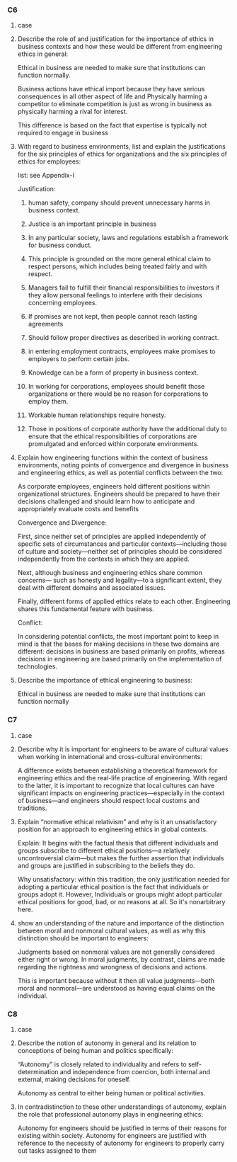 ### C6

1. case

2. Describe the role of and justification for the importance of ethics in business
   contexts and how these would be different from engineering ethics in
   general:

   Ethical in business are needed to make sure that institutions can function normally.

   Business actions have ethical import because they have serious consequences in all other aspect of life and Physically harming a competitor to eliminate competition is just as wrong in business as physically harming a rival for interest.

   This difference is based on the fact that expertise is typically not required to engage in business

3. With regard to business environments, list and explain the justifications
   for the six principles of ethics for organizations and the six principles of
   ethics for employees:

   list: see Appendix-I

   Justification:

   1. human safety, company should prevent unnecessary harms in business context.
   2. Justice is an important principle in business
   3. In any particular society, laws and regulations establish a framework for business
      conduct.
   4. This principle is grounded on the more general ethical claim to respect persons,
      which includes being treated fairly and with respect.
   5. Managers fail to fulfill their financial responsibilities to investors if they allow personal feelings to interfere with their decisions concerning employees.
   6. If promises are not kept, then people cannot reach lasting agreements

   1. Should follow proper directives as described in working contract.
   2. in entering employment contracts, employees make promises
      to employers to perform certain jobs.
   3. Knowledge can be a form of property in business context.
   4. In working for corporations, employees should benefit those organizations or there would be no reason for corporations to employ them.
   5. Workable human relationships require honesty.
   6. Those in positions of corporate
      authority have the additional duty to ensure that the ethical responsibilities of
      corporations are promulgated and enforced within corporate environments.

4. Explain how engineering functions within the context of business
   environments, noting points of convergence and divergence in business and
   engineering ethics, as well as potential conflicts between the two:

   As corporate employees, engineers hold different positions within organizational
   structures. Engineers should be prepared to have their decisions challenged and should learn how to anticipate and appropriately evaluate costs and benefits

   Convergence and Divergence:

   First, since neither set of principles are applied independently of specific
   sets of circumstances and particular contexts—including those of culture and
   society—neither set of principles should be considered independently from the
   contexts in which they are applied.

   Next, although business and engineering ethics share common concerns—
   such as honesty and legality—to a significant extent, they deal with different
   domains and associated issues.

   Finally, different forms of applied ethics relate to each other. Engineering shares this fundamental feature with business.

   Conflict: 

   In considering potential conflicts, the most important point to keep in mind is that the bases for making decisions in these two domains are different: decisions in business are based primarily on profits, whereas decisions in engineering are based primarily on the implementation of technologies.

5. Describe the importance of ethical engineering to business:

   Ethical in business are needed to make sure that institutions can function normally



### C7

1. case

2. Describe why it is important for engineers to be aware of cultural values
   when working in international and cross-cultural environments:

   A difference exists between establishing a theoretical framework for engineering ethics and the real-life practice of engineering. With regard to the latter, it is important to recognize that local cultures can have significant impacts on engineering practices—especially in the context of business—and engineers should respect local customs and traditions.

3. Explain “normative ethical relativism” and why is it an unsatisfactory position
   for an approach to engineering ethics in global contexts.

   Explain:  It begins with the factual thesis that different individuals and groups subscribe
   to different ethical positions—a relatively uncontroversial claim—but makes the further assertion that individuals and groups are justified in subscribing to the beliefs they do.

   Why unsatisfactory: within this tradition, the only justification
   needed for adopting a particular ethical position is the fact that individuals or
   groups adopt it. However, Individuals or groups might adopt particular ethical positions
   for good, bad, or no reasons at all. So it's nonarbitrary here.

4. show an understanding of the nature and importance of the distinction
   between moral and nonmoral cultural values, as well as why this distinction
   should be important to engineers:

   Judgments based on nonmoral values are not generally considered either right
   or wrong. In moral judgments, by contrast, claims are made regarding the rightness
   and wrongness of decisions and actions.

   This is important because without it then all value judgments—both moral and
   nonmoral—are understood as having equal claims on the individual.



### C8

1. case

2. Describe the notion of autonomy in general and its relation to conceptions of
   being human and politics specifically:

   “Autonomy” is closely related to individuality and refers to self-determination and independence from coercion, both internal and external, making decisions for oneself.

   Autonomy as central to either being human or political activities.

3. In contradistinction to these other understandings of autonomy, explain the
   role that professional autonomy plays in engineering ethics:

   Autonomy for engineers should be justified in terms of their reasons for existing within society. Autonomy for engineers are justified with reference to the necessity of autonomy for engineers to properly carry out tasks assigned to them







